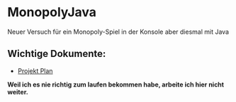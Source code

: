 # MonopolyJava
Neuer Versuch für ein Monopoly-Spiel in der Konsole aber diesmal mit Java

## Wichtige Dokumente:

* [Projekt Plan](Dokumentation/ProjektPlan.adoc)

**Weil ich es nie richtig zum laufen bekommen habe, arbeite ich hier nicht weiter.**
